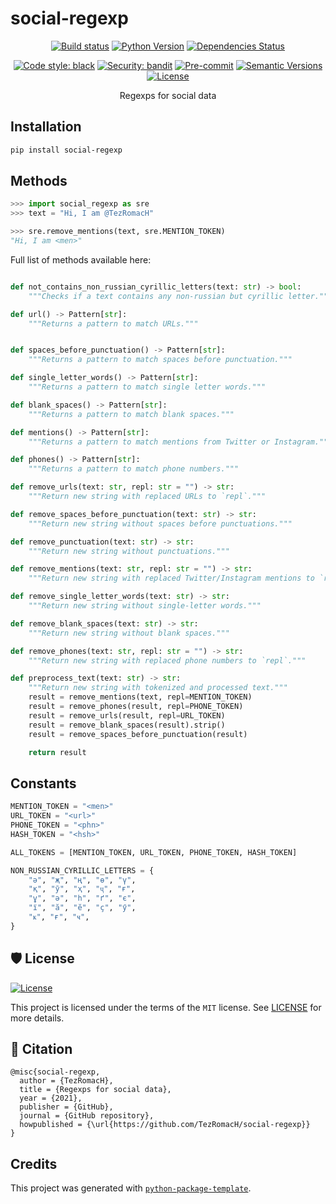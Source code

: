 # social-regexp

<div align="center">

[![Build status](https://github.com/TezRomacH/social-regexp/workflows/build/badge.svg?branch=master&event=push)](https://github.com/TezRomacH/social-regexp/actions?query=workflow%3Abuild)
[![Python Version](https://img.shields.io/pypi/pyversions/social-regexp.svg)](https://pypi.org/project/social-regexp/)
[![Dependencies Status](https://img.shields.io/badge/dependencies-up%20to%20date-brightgreen.svg)](https://github.com/TezRomacH/social-regexp/pulls?utf8=%E2%9C%93&q=is%3Apr%20author%3Aapp%2Fdependabot)

[![Code style: black](https://img.shields.io/badge/code%20style-black-000000.svg)](https://github.com/psf/black)
[![Security: bandit](https://img.shields.io/badge/security-bandit-green.svg)](https://github.com/PyCQA/bandit)
[![Pre-commit](https://img.shields.io/badge/pre--commit-enabled-brightgreen?logo=pre-commit&logoColor=white)](https://github.com/TezRomacH/social-regexp/blob/master/.pre-commit-config.yaml)
[![Semantic Versions](https://img.shields.io/badge/%F0%9F%9A%80-semantic%20versions-informational.svg)](https://github.com/TezRomacH/social-regexp/releases)
[![License](https://img.shields.io/github/license/TezRomacH/social-regexp)](https://github.com/TezRomacH/social-regexp/blob/master/LICENSE)

Regexps for social data

</div>

## Installation

```bash
pip install social-regexp
```

## Methods

```python
>>> import social_regexp as sre
>>> text = "Hi, I am @TezRomacH"

>>> sre.remove_mentions(text, sre.MENTION_TOKEN)
"Hi, I am <men>"
```

Full list of methods available here:

```python

def not_contains_non_russian_cyrillic_letters(text: str) -> bool:
    """Checks if a text contains any non-russian but cyrillic letter."""

def url() -> Pattern[str]:
    """Returns a pattern to match URLs."""


def spaces_before_punctuation() -> Pattern[str]:
    """Returns a pattern to match spaces before punctuation."""

def single_letter_words() -> Pattern[str]:
    """Returns a pattern to match single letter words."""

def blank_spaces() -> Pattern[str]:
    """Returns a pattern to match blank spaces."""

def mentions() -> Pattern[str]:
    """Returns a pattern to match mentions from Twitter or Instagram."""

def phones() -> Pattern[str]:
    """Returns a pattern to match phone numbers."""

def remove_urls(text: str, repl: str = "") -> str:
    """Return new string with replaced URLs to `repl`."""

def remove_spaces_before_punctuation(text: str) -> str:
    """Return new string without spaces before punctuations."""

def remove_punctuation(text: str) -> str:
    """Return new string without punctuations."""

def remove_mentions(text: str, repl: str = "") -> str:
    """Return new string with replaced Twitter/Instagram mentions to `repl`."""

def remove_single_letter_words(text: str) -> str:
    """Return new string without single-letter words."""

def remove_blank_spaces(text: str) -> str:
    """Return new string without blank spaces."""

def remove_phones(text: str, repl: str = "") -> str:
    """Return new string with replaced phone numbers to `repl`."""

def preprocess_text(text: str) -> str:
    """Return new string with tokenized and processed text."""
    result = remove_mentions(text, repl=MENTION_TOKEN)
    result = remove_phones(result, repl=PHONE_TOKEN)
    result = remove_urls(result, repl=URL_TOKEN)
    result = remove_blank_spaces(result).strip()
    result = remove_spaces_before_punctuation(result)

    return result
```

## Constants

```python
MENTION_TOKEN = "<men>"
URL_TOKEN = "<url>"
PHONE_TOKEN = "<phn>"
HASH_TOKEN = "<hsh>"

ALL_TOKENS = [MENTION_TOKEN, URL_TOKEN, PHONE_TOKEN, HASH_TOKEN]

NON_RUSSIAN_CYRILLIC_LETTERS = {
    "ә", "җ", "ң", "ө", "ү",
    "қ", "ӯ", "ҳ", "ҷ", "ғ",
    "ұ", "ә", "һ", "ґ", "є",
    "ї", "ӑ", "ӗ", "ҫ", "ӳ",
    "ҝ", "ғ", "ҹ",
}
```

## 🛡 License

[![License](https://img.shields.io/github/license/TezRomacH/social-regexp)](https://github.com/TezRomacH/social-regexp/blob/master/LICENSE)

This project is licensed under the terms of the `MIT` license. See [LICENSE](https://github.com/TezRomacH/social-regexp/blob/master/LICENSE) for more details.

## 📃 Citation

```
@misc{social-regexp,
  author = {TezRomacH},
  title = {Regexps for social data},
  year = {2021},
  publisher = {GitHub},
  journal = {GitHub repository},
  howpublished = {\url{https://github.com/TezRomacH/social-regexp}}
}
```

## Credits

This project was generated with [`python-package-template`](https://github.com/TezRomacH/python-package-template).
